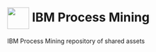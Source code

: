 <h1><a href="#"><img src="https://github.com/IBM/process-mining/assets/132569841/9346be13-a0ae-40ed-81a1-3a14420c1098" width="50" align="center"></a> IBM Process Mining</h1>

IBM Process Mining repository of shared assets






